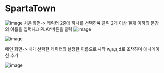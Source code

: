 # SpartaTown
 
![image](https://github.com/somrang2/SpartaTown/assets/167191895/31078d31-4de7-45e5-b60c-97256ca7f586)
처음 화면-> 캐릭터 2중에 하나를 선택하여 클릭
2개 이상 10개 이하의 문장의 이름을 입력하고 PLAY버튼을 클릭
![image](https://github.com/somrang2/SpartaTown/assets/167191895/0dbd1e5a-f8f1-4a9d-941e-e582856a83bc)


![image](https://github.com/somrang2/SpartaTown/assets/167191895/42788daa-7b28-4158-b1e8-cc4ed1ab5d4e)

메인 화면-> 내가 선택한 캐릭터와 설정한 이름으로 시작
w,a,s,d로 조작하며 애니메이션 추가


![image](https://github.com/somrang2/SpartaTown/assets/167191895/264e114f-87bc-4ca1-b159-35ed281814bf)
